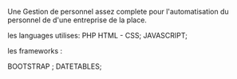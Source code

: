 Une Gestion de personnel assez complete pour l'automatisation du personnel de d'une entreprise de la place.


les languages utilises:
PHP
HTML - CSS;
JAVASCRIPT;

les frameworks :

BOOTSTRAP ;
DATETABLES;
